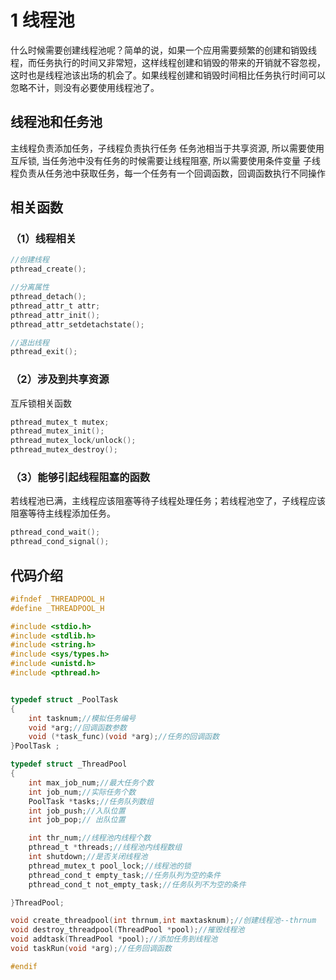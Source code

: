 # 1 线程池
什么时候需要创建线程池呢？简单的说，如果一个应用需要频繁的创建和销毁线程，而任务执行的时间又非常短，这样线程创建和销毁的带来的开销就不容忽视，这时也是线程池该出场的机会了。如果线程创建和销毁时间相比任务执行时间可以忽略不计，则没有必要使用线程池了。
## 线程池和任务池
主线程负责添加任务，子线程负责执行任务
任务池相当于共享资源, 所以需要使用互斥锁, 当任务池中没有任务的时候需要让线程阻塞, 所以需要使用条件变量
子线程负责从任务池中获取任务，每一个任务有一个回调函数，回调函数执行不同操作

## 相关函数
### （1）线程相关
```c
//创建线程
pthread_create();

//分离属性
pthread_detach();
pthread_attr_t attr;
pthread_attr_init();
pthread_attr_setdetachstate();

//退出线程
pthread_exit();
```
### （2）涉及到共享资源
互斥锁相关函数
```c
pthread_mutex_t mutex;
pthread_mutex_init();
pthread_mutex_lock/unlock();
pthread_mutex_destroy();
```
### （3）能够引起线程阻塞的函数
若线程池已满，主线程应该阻塞等待子线程处理任务；若线程池空了，子线程应该阻塞等待主线程添加任务。
```c
pthread_cond_wait();
pthread_cond_signal();
```

## 代码介绍

```c
#ifndef _THREADPOOL_H
#define _THREADPOOL_H

#include <stdio.h>
#include <stdlib.h>
#include <string.h>
#include <sys/types.h>
#include <unistd.h>
#include <pthread.h>


typedef struct _PoolTask
{
    int tasknum;//模拟任务编号
    void *arg;//回调函数参数
    void (*task_func)(void *arg);//任务的回调函数
}PoolTask ;

typedef struct _ThreadPool
{
    int max_job_num;//最大任务个数
    int job_num;//实际任务个数
    PoolTask *tasks;//任务队列数组
    int job_push;//入队位置
    int job_pop;// 出队位置

    int thr_num;//线程池内线程个数
    pthread_t *threads;//线程池内线程数组
    int shutdown;//是否关闭线程池
    pthread_mutex_t pool_lock;//线程池的锁
    pthread_cond_t empty_task;//任务队列为空的条件
    pthread_cond_t not_empty_task;//任务队列不为空的条件

}ThreadPool;

void create_threadpool(int thrnum,int maxtasknum);//创建线程池--thrnum  代表线程个数，maxtasknum 最大任务个数
void destroy_threadpool(ThreadPool *pool);//摧毁线程池
void addtask(ThreadPool *pool);//添加任务到线程池
void taskRun(void *arg);//任务回调函数

#endif

```
